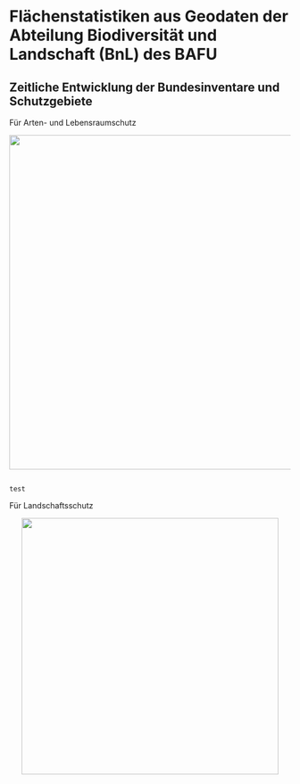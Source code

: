 # Flächenstatistiken aus Geodaten der Abteilung Biodiversität und Landschaft (BnL) des BAFU

## Zeitliche Entwicklung der Bundesinventare und Schutzgebiete

Für Arten- und Lebensraumschutz
<p align="left">
  <img width="600" src="https://github.com/BnL-GIS-Leitungsstelle/Indikator-Parallel-Calculation-Python/blob/master/doc/img/05_ResultA.png">
</p>

<code>
test
</code>


Für Landschaftsschutz
<p align="center">
  <img width="460" src="https://github.com/BnL-GIS-Leitungsstelle/Indikator-Parallel-Calculation-Python/blob/master/doc/img/doc/img/05_ResultB.png">
</p>
